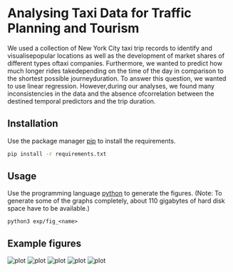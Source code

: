 # Analysing Taxi Data for Traffic Planning and Tourism

We used a collection of New York City taxi trip records to identify and visualisepopular locations as well as the development of market shares of different types oftaxi companies. Furthermore, we wanted to predict how much longer rides takedepending on the time of the day in comparison to the shortest possible journeyduration. To answer this question, we wanted to use linear regression. However,during our analyses, we found many inconsistencies in the data and the absence ofcorrelation between the destined temporal predictors and the trip duration.

## Installation

Use the package manager [pip](https://pip.pypa.io/en/stable/) to install the requirements.

```bash
pip install -r requirements.txt
```

## Usage

Use the programming language [python](https://www.python.org/downloads/) to generate the figures. (Note: To generate some of the graphs completely, about 110 gigabytes of hard disk space have to be available.)

```python3 exp/fig_<name>```

## Example figures
![plot](./doc/fig/taxi-rides-over-time.png)
![plot](./doc/fig/maps-pickup-travel-time.png)
![plot](./doc/fig/travel-time-from-JFK-to-LGA.png)
![plot](./doc/fig/correlations_gaussianized_columns_route_132_138.png)
![plot](./doc/fig/feature_distributions.png)
